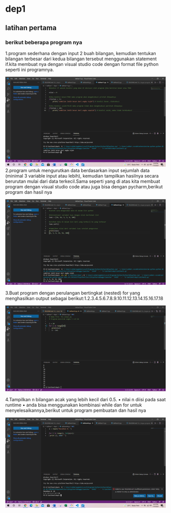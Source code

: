 # dep1
## latihan pertama
### berikut beberapa program nya
1.program sederhana dengan input 2 buah bilangan, kemudian
tentukan bilangan terbesar dari kedua bilangan tersebut
menggunakan statement if.kita membuat nya dengan visual studio code dengan format file python seperti ini programnya.<p>

![gambar 1](screenshot/ss0.PNG)
2.program untuk mengurutkan data berdasarkan input sejumlah
data (minimal 3 variable input atau lebih), kemudian tampilkan
hasilnya secara berurutan mulai dari data terkecil.Sama seperti yang di atas kita membuat program dengan visual studio code atau juga bisa dengan pycharm,berikut program dan hasil nya<P>
![gambar 2](screenshot/ss1.PNG)

3.Buat program dengan perulangan bertingkat (nested) for yang
menghasilkan output sebagai berikut:1.2.3.4.5.6.7.8.9.10.11.12.13.14.15.16.17.18<P>
![gambar 3](screenshot/SS5.PNG)

4.Tampilkan n bilangan acak yang lebih kecil dari 0.5.
• nilai n diisi pada saat runtime
• anda bisa menggunakan kombinasi while dan for untuk
menyelesaikannya,berikut untuk program pembuatan dan hasil nya<p>
![gambar 4](screenshot/ss6.PNG)
